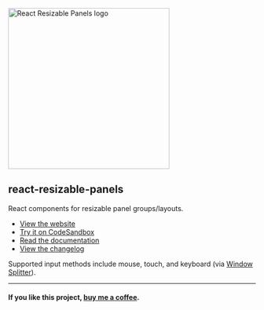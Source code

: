 <img width="328" alt="React Resizable Panels logo" src="https://user-images.githubusercontent.com/29597/210075327-faeb4ca8-31df-4dc8-a649-01d0ee3cd315.png" />

## react-resizable-panels
React components for resizable panel groups/layouts.

* [View the website](https://react-resizable-panels.vercel.app/)
* [Try it on CodeSandbox](https://codesandbox.io/s/react-resizable-panels-zf7hwd)
* [Read the documentation](https://github.com/bvaughn/react-resizable-panels/tree/main/packages/react-resizable-panels)
* [View the changelog](https://github.com/bvaughn/react-resizable-panels/blob/main/packages/react-resizable-panels/CHANGELOG.md)

Supported input methods include mouse, touch, and keyboard (via [Window Splitter](https://www.w3.org/WAI/ARIA/apg/patterns/windowsplitter/)).

---

#### If you like this project, [buy me a coffee](http://givebrian.coffee/).